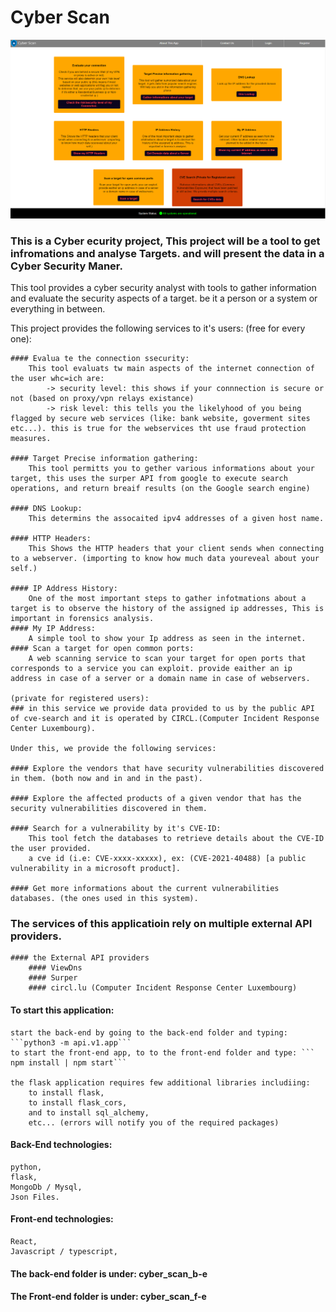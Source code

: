 
# Cyber Scan
![cyber scan main page screen shot](https://github.com/amch-med23/Cyber_scan/blob/master/imgs/cyber_scan_screen_shot.png?raw=true)

### This is a Cyber ecurity project, This project will be a tool to get infromations and analyse Targets. and will present the data in a Cyber Security Maner.
This tool provides a cyber security analyst with tools to gather information and evaluate the security aspects of a target. be it a person or a system or everything in between.

This project provides the following services to it's users:
	(free for every one):

	#### Evalua te the connection ssecurity:
		This tool evaluats tw main aspects of the internet connection of the user whc=ich are:
			-> security level: this shows if your connnection is secure or not (based on proxy/vpn relays existance)
			-> risk level: this tells you the likelyhood of you being flagged by secure web services (like: bank website, goverment sites etc...). this is true for the webservices tht use fraud protection measures.

	#### Target Precise information gathering:
		This tool permitts you to gether various informations about your target, this uses the surper API from google to execute search operations, and return breaif results (on the Google search engine)

	#### DNS Lookup:
		This determins the assocaited ipv4 addresses of a given host name.

	#### HTTP Headers:
		This Shows the HTTP headers that your client sends when connecting to a webserver. (importing to know how much data youreveal about your self.)

	#### IP Address History:
		One of the most important steps to gather infotmations about a target is to observe the history of the assigned ip addresses, This is important in forensics analysis.
	#### My IP Address:
		A simple tool to show your Ip address as seen in the internet.
	#### Scan a target for open common ports:
		A web scanning service to scan your target for open ports that corresponds to a service you can exploit. provide eaither an ip address in case of a server or a domain name in case of webservers.

	(private for registered users):
	### in this service we provide data provided to us by the public API of cve-search and it is operated by CIRCL.(Computer Incident Response Center Luxembourg).
	
	Under this, we provide the following services: 

	#### Explore the vendors that have security vulnerabilities discovered in them. (both now and in and in the past).

	#### Explore the affected products of a given vendor that has the security vulnerabilities discovered in them.

	#### Search for a vulnerability by it's CVE-ID:
		This tool fetch the databases to retrieve details about the CVE-ID the user provided.
		a cve id (i.e: CVE-xxxx-xxxxx), ex: (CVE-2021-40488) [a public vulnerability in a microsoft product].

	#### Get more informations about the current vulnerabilities databases. (the ones used in this system).





### The services of this applicatioin rely on multiple external API providers.
	#### the External API providers
		#### ViewDns
		#### Surper
		#### circl.lu (Computer Incident Response Center Luxembourg)

#### To start this application:	
	start the back-end by going to the back-end folder and typing: ```python3 -m api.v1.app```
	to start the front-end app, to to the front-end folder and type: ``` npm install | npm start```

	the flask application requires few additional libraries includiing:
		to install flask,
		to install flask_cors,
		and to install sql_alchemy,
		etc... (errors will notify you of the required packages)

#### Back-End technologies:
	python,
	flask,
	MongoDb / Mysql,
	Json Files.

#### Front-end technologies:
	React,
	Javascript / typescript,
	
#### The back-end folder is under: cyber_scan_b-e
#### The Front-end folder is under: cyber_scan_f-e
